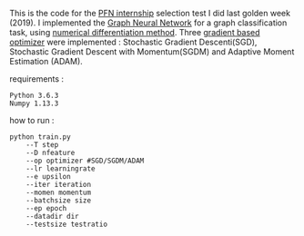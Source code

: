 This is the code for the [PFN internship](https://www.preferred-networks.jp/en/news/internship2019) selection test I did last golden week (2019). I implemented the [Graph Neural Network](https://arxiv.org/abs/1810.00826) for a graph classification task, using [numerical differentiation method](https://en.wikipedia.org/wiki/Numerical_differentiation). Three [gradient based optimizer](http://ruder.io/optimizing-gradient-descent/) were implemented : Stochastic Gradient Descenti(SGD), Stochastic Gradient Descent with Momentum(SGDM) and Adaptive Moment Estimation (ADAM).

requirements :
``` 
Python 3.6.3
Numpy 1.13.3
``` 
how to run :

``` 
python train.py
    --T step
    --D nfeature
    --op optimizer #SGD/SGDM/ADAM
    --lr learningrate
    --e upsilon
    --iter iteration
    --momen momentum
    --batchsize size
    --ep epoch
    --datadir dir
    --testsize testratio
```

